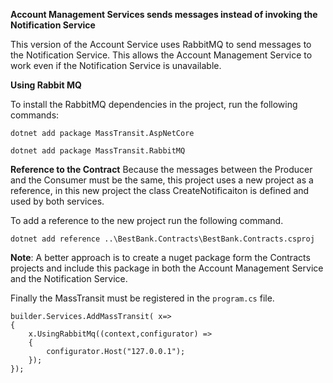 **Account Management Services sends messages instead of invoking the Notification Service** 

This version of the Account Service uses RabbitMQ to send messages to the Notification Service. This allows the Account Management Service to work even if the Notification Service is unavailable.

**Using Rabbit MQ**

To install the RabbitMQ dependencies in the project, run the following commands:

```dotnet add package MassTransit.AspNetCore```

```dotnet add package MassTransit.RabbitMQ```

**Reference to the Contract**
Because the messages between the Producer and the Consumer must be the same, this project uses a new project as a reference, in this new project the class CreateNotificaiton is defined and used by both services.

To add a reference to the new project run the following command.

```dotnet add reference ..\BestBank.Contracts\BestBank.Contracts.csproj```

**Note**: A better approach is to create a nuget package form the Contracts projects and include this package in both the Account Management Service and the Notification Service.

Finally the MassTransit must be registered in the ```program.cs``` file.

```
builder.Services.AddMassTransit( x=>
{
    x.UsingRabbitMq((context,configurator) =>
    {
        configurator.Host("127.0.0.1");
    });
});
```
